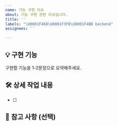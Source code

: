 ```yaml
---
name: 기능 구현 이슈
about: 기능 구현 관련 이슈입니다.
title: ''
labels: "\U0001F468\U0001F3FB‍\U0001F4BB backend"
assignees: ''

---
```


## 💡 구현 기능
구현할 기능을 1-2문장으로 요약해주세요.

## 🛠️ 상세 작업 내용
- [ ] 

## 🔆 참고 사항 (선택)